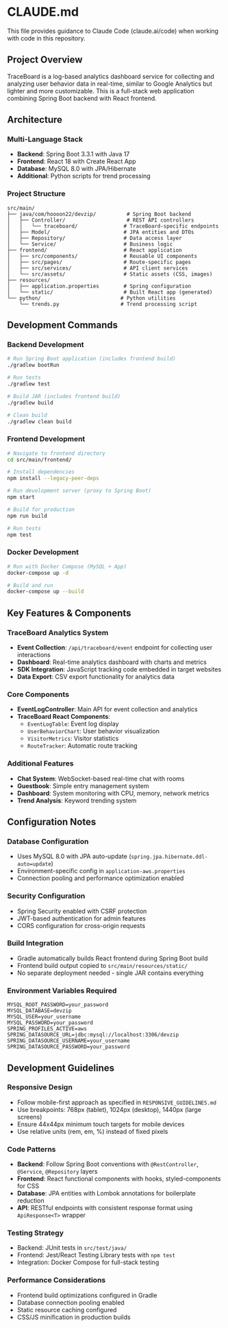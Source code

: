 # CLAUDE.md

This file provides guidance to Claude Code (claude.ai/code) when working with code in this repository.

## Project Overview

TraceBoard is a log-based analytics dashboard service for collecting and analyzing user behavior data in real-time, similar to Google Analytics but lighter and more customizable. This is a full-stack web application combining Spring Boot backend with React frontend.

## Architecture

### Multi-Language Stack
- **Backend**: Spring Boot 3.3.1 with Java 17
- **Frontend**: React 18 with Create React App
- **Database**: MySQL 8.0 with JPA/Hibernate
- **Additional**: Python scripts for trend processing

### Project Structure
```
src/main/
├── java/com/hoooon22/devzip/          # Spring Boot backend
│   ├── Controller/                    # REST API controllers
│   │   └── traceboard/               # TraceBoard-specific endpoints
│   ├── Model/                        # JPA entities and DTOs
│   ├── Repository/                   # Data access layer
│   └── Service/                      # Business logic
├── frontend/                         # React application
│   ├── src/components/               # Reusable UI components
│   ├── src/pages/                    # Route-specific pages
│   ├── src/services/                 # API client services
│   └── src/assets/                   # Static assets (CSS, images)
├── resources/
│   ├── application.properties        # Spring configuration
│   └── static/                       # Built React app (generated)
└── python/                          # Python utilities
    └── trends.py                    # Trend processing script
```

## Development Commands

### Backend Development
```bash
# Run Spring Boot application (includes frontend build)
./gradlew bootRun

# Run tests
./gradlew test

# Build JAR (includes frontend build)
./gradlew build

# Clean build
./gradlew clean build
```

### Frontend Development
```bash
# Navigate to frontend directory
cd src/main/frontend/

# Install dependencies
npm install --legacy-peer-deps

# Run development server (proxy to Spring Boot)
npm start

# Build for production
npm run build

# Run tests
npm test
```

### Docker Development
```bash
# Run with Docker Compose (MySQL + App)
docker-compose up -d

# Build and run
docker-compose up --build
```

## Key Features & Components

### TraceBoard Analytics System
- **Event Collection**: `/api/traceboard/event` endpoint for collecting user interactions
- **Dashboard**: Real-time analytics dashboard with charts and metrics
- **SDK Integration**: JavaScript tracking code embedded in target websites
- **Data Export**: CSV export functionality for analytics data

### Core Components
- **EventLogController**: Main API for event collection and analytics
- **TraceBoard React Components**: 
  - `EventLogTable`: Event log display
  - `UserBehaviorChart`: User behavior visualization
  - `VisitorMetrics`: Visitor statistics
  - `RouteTracker`: Automatic route tracking

### Additional Features
- **Chat System**: WebSocket-based real-time chat with rooms
- **Guestbook**: Simple entry management system
- **Dashboard**: System monitoring with CPU, memory, network metrics
- **Trend Analysis**: Keyword trending system

## Configuration Notes

### Database Configuration
- Uses MySQL 8.0 with JPA auto-update (`spring.jpa.hibernate.ddl-auto=update`)
- Environment-specific config in `application-aws.properties`
- Connection pooling and performance optimization enabled

### Security Configuration
- Spring Security enabled with CSRF protection
- JWT-based authentication for admin features
- CORS configuration for cross-origin requests

### Build Integration
- Gradle automatically builds React frontend during Spring Boot build
- Frontend build output copied to `src/main/resources/static/`
- No separate deployment needed - single JAR contains everything

### Environment Variables Required
```
MYSQL_ROOT_PASSWORD=your_password
MYSQL_DATABASE=devzip
MYSQL_USER=your_username
MYSQL_PASSWORD=your_password
SPRING_PROFILES_ACTIVE=aws
SPRING_DATASOURCE_URL=jdbc:mysql://localhost:3306/devzip
SPRING_DATASOURCE_USERNAME=your_username
SPRING_DATASOURCE_PASSWORD=your_password
```

## Development Guidelines

### Responsive Design
- Follow mobile-first approach as specified in `RESPONSIVE_GUIDELINES.md`
- Use breakpoints: 768px (tablet), 1024px (desktop), 1440px (large screens)
- Ensure 44x44px minimum touch targets for mobile devices
- Use relative units (rem, em, %) instead of fixed pixels

### Code Patterns
- **Backend**: Follow Spring Boot conventions with `@RestController`, `@Service`, `@Repository` layers
- **Frontend**: React functional components with hooks, styled-components for CSS
- **Database**: JPA entities with Lombok annotations for boilerplate reduction
- **API**: RESTful endpoints with consistent response format using `ApiResponse<T>` wrapper

### Testing Strategy
- Backend: JUnit tests in `src/test/java/`
- Frontend: Jest/React Testing Library tests with `npm test`
- Integration: Docker Compose for full-stack testing

### Performance Considerations
- Frontend build optimizations configured in Gradle
- Database connection pooling enabled
- Static resource caching configured
- CSS/JS minification in production builds
